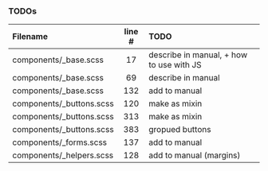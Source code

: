 ### TODOs
| Filename | line # | TODO
|:------|:------:|:------
| components/_base.scss | 17 | describe in manual, + how to use with JS
| components/_base.scss | 69 | describe in manual
| components/_base.scss | 132 | add to manual
| components/_buttons.scss | 120 | make as mixin
| components/_buttons.scss | 313 | make as mixin
| components/_buttons.scss | 383 | gropued buttons
| components/_forms.scss | 137 | add to manual
| components/_helpers.scss | 128 | add to manual (margins)